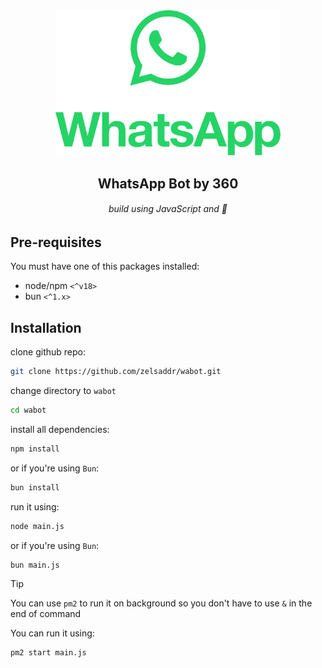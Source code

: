 <div align="center">

<img src="/assets/Digital_Stacked_Green.png" width="360">

## WhatsApp Bot by 360

###### build using JavaScript and 💖

</div>

## Pre-requisites

You must have one of this packages installed:
- node/npm `<^v18>`
- bun `<^1.x>`

## Installation

clone github repo:

```bash
git clone https://github.com/zelsaddr/wabot.git
```

change directory to `wabot`

```bash
cd wabot
```

install all dependencies:

```bash
npm install
```

or if you're using `Bun`:

```bash
bun install
```

run it using:

```bash
node main.js
```

or if you're using `Bun`:

```bash
bun main.js
```

> [!TIP]
> You can use `pm2` to run it on background so you don't have to use `&` in the end of command
>
> You can run it using:
> ```bash
> pm2 start main.js
> ```

